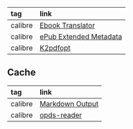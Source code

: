 |tag|link|
|:-|:-|
|calibre|[Ebook Translator](https://github.com/bookfere/Ebook-Translator-Calibre-Plugin)|
|calibre|[ePub Extended Metadata](https://github.com/un-pogaz/ePub-Extended-Metadata)|
|calibre|[K2pdfopt](https://www.mobileread.com/forums/showthread.php?t=358911)|

## Cache

|tag|link|
|:-|:-|
|calibre|[Markdown Output](https://www.mobileread.com/forums/showthread.php?p=3978884)|
|calibre|[opds-reader](https://github.com/steinarb/opds-reader)|